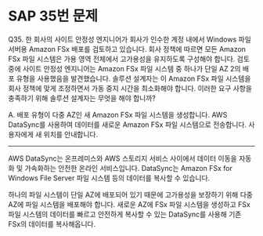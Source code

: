 # SAP 35번 문제

Q35. 한 회사의 사이트 안정성 엔지니어가 회사가 인수한 계정 내에서 Windows 파일 서버용 Amazon FSx 배포를 검토하고 있습니다. 회사 정책에 따르면 모든 Amazon FSx 파일 시스템은 가용 영역 전체에서 고가용성을 유지하도록 구성해야 합니다. 검토 중에 사이트 안정성 엔지니어는 Amazon FSx 파일 시스템 중 하나가 단일 AZ 2의 배포 유형을 사용했음을 발견했습니다. 솔루션 설계자는 이 Amazon FSx 파일 시스템을 회사 정책에 맞게 조정하면서 가동 중지 시간을 최소화해야 합니다.
이러한 요구 사항을 충족하기 위해 솔루션 설계자는 무엇을 해야 합니까?

A. 배포 유형이 다중 AZ인 새 Amazon FSx 파일 시스템을 생성합니다. AWS DataSync를 사용하여 데이터를 새로운 Amazon FSx 파일 시스템으로 전송합니다. 사용자에게 새 위치를 안내합니다.

---

AWS DataSync는 온프레미스와 AWS 스토리지 서비스 사이에서 데이터 이동을 자동화 및 가속화하는 안전한 온라인 서비스입니다. DataSync는 Amazon FSx for Windows File Server 파일 시스템 등의 데이터를 복사할 수 있습니다.

하나의 파일 시스템이 단일 AZ에 배포되어 있기 때문에 고가용성을 보장하기 위해 다중 AZ에 파일 시스템을 배포해야 합니다. 새로운 AZ에 FSx 파일 시스템을 생성하고 FSx 파일 시스템의 데이터를 빠르고 안전하게 복사할 수 있는 DataSync를 사용해 기존 FSx의 데이터를 복사해옵니다.
